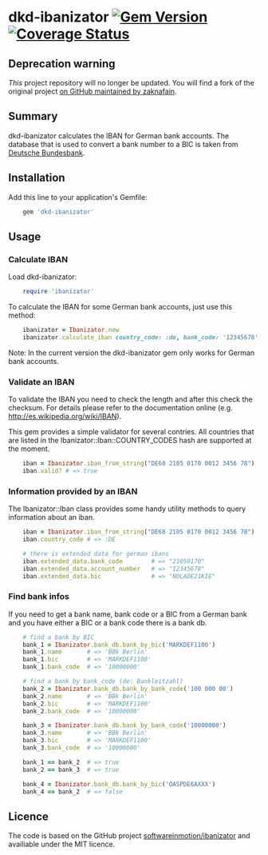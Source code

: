 # dkd-ibanizator [![Gem Version](https://badge.fury.io/rb/dkd-ibanizator.svg)](https://badge.fury.io/rb/dkd-ibanizator) [![Coverage Status](https://coveralls.io/repos/github/dkd/dkd-ibanizator/badge.svg?branch=develop)](https://coveralls.io/github/dkd/dkd-ibanizator?branch=develop)

## Deprecation warning

_This_ project repository will no longer be updated. You will find a fork of the original project [on GitHub maintained by zaknafain](https://github.com/zaknafain/ibanizator).

## Summary

dkd-ibanizator calculates the IBAN for German bank accounts. The database that is used to convert a bank number to a BIC is taken from [Deutsche Bundesbank](http://www.bundesbank.de/Redaktion/EN/Standardartikel/Tasks/Payment_systems/bank_sort_codes_download.html).

## Installation

Add this line to your application's Gemfile:

```ruby
    gem 'dkd-ibanizator'
```

## Usage

### Calculate IBAN

Load dkd-ibanizator:

```ruby
    require 'ibanizator'
```

To calculate the IBAN for some German bank accounts, just use this method:

```ruby
    ibanizator = Ibanizator.new
    ibanizator.calculate_iban country_code: :de, bank_code: '12345678', account_number: '123456789'
```

Note: In the current version the dkd-ibanizator gem only works for German bank accounts.

### Validate an IBAN

To validate the IBAN you need to check the length and after this check the checksum. For details please refer to the documentation online (e.g. http://es.wikipedia.org/wiki/IBAN).

This gem provides a simple validator for several contries. All countries that are listed in the Ibanizator::Iban::COUNTRY_CODES hash are supported at the moment.

```ruby
    iban = Ibanizator.iban_from_string("DE68 2105 0170 0012 3456 78")
    iban.valid? # => true
```

### Information provided by an IBAN

The Ibanizator::Iban class provides some handy utility methods to query information about an iban.

```ruby
    iban = Ibanizator.iban_from_string("DE68 2105 0170 0012 3456 78")
    iban.country_code # => :DE

    # there is extended data for german ibans
    iban.extended_data.bank_code        # => "21050170"
    iban.extended_data.account_number   # => "12345678"
    iban.extended_data.bic              # => "NOLADE21KIE"
```

### Find bank infos

If you need to get a bank name, bank code or a BIC from a German bank and you have either a BIC or a bank code there is a bank db.

```ruby
    # find a bank by BIC
    bank_1 = Ibanizator.bank_db.bank_by_bic('MARKDEF1100')
    bank_1.name       # => 'BBk Berlin'
    bank_1.bic        # => 'MARKDEF1100'
    bank_1.bank_code  # => '10000000'

    # find a bank by bank_code (de: Bankleitzahl)
    bank_2 = Ibanizator.bank_db.bank_by_bank_code('100 000 00')
    bank_2.name       # => 'BBk Berlin'
    bank_2.bic        # => 'MARKDEF1100'
    bank_2.bank_code  # => '10000000'

    bank_3 = Ibanizator.bank_db.bank_by_bank_code('10000000')
    bank_3.name       # => 'BBk Berlin'
    bank_3.bic        # => 'MARKDEF1100'
    bank_3.bank_code  # => '10000000'

    bank_1 == bank_2  # => true
    bank_2 == bank_3  # => true

    bank_4 = Ibanizator.bank_db.bank_by_bic('OASPDE6AXXX')
    bank_4 == bank_2  # => false
```

## Licence

The code is based on the GitHub project [softwareinmotion/ibanizator](https://github.com/softwareinmotion/ibanizator) and availiable under the MIT licence. 
